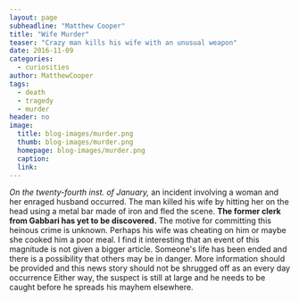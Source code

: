 ```yaml
---
layout: page
subheadline: "Matthew Cooper"
title: "Wife Murder"
teaser: "Crazy man kills his wife with an unusual weapon"
date: 2016-11-09
categories:
  - curiosities
author: MatthewCooper
tags:
  - death
  - tragedy
  - murder
header: no
image:
  title: blog-images/murder.png
  thumb: blog-images/murder.png
  homepage: blog-images/murder.png
  caption:
  link:
---
```

*On the twenty-fourth inst. of January,* an incident involving a woman and her enraged husband occurred. The man killed his wife by hitting her on the head using a metal bar made of iron and fled the scene. **The former clerk from Gabbari has yet to be discovered.**
The motive for committing this heinous crime is unknown. Perhaps his wife was cheating on him or maybe she cooked him a poor meal. I find it interesting that an event of this magnitude is not given a bigger article. Someone's life has been ended and there is a possibility that others may be in danger. More information should be provided and this news story should not be shrugged off as an every day occurrence Either way, the suspect is still at large and he needs to be caught before he spreads his mayhem elsewhere.
